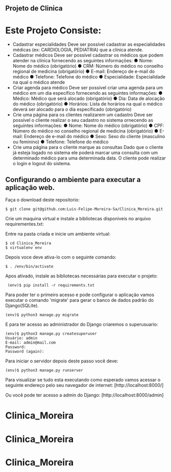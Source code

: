 ## Projeto de Clinica

# Este Projeto Consiste:
- Cadastrar especialidades
Deve ser possível cadastrar as especialidades médicas (ex: CARDIOLOGIA, PEDIATRIA) que a clínica atende.
- Cadastrar médicos
Deve ser possível cadastrar os médicos que podem atender na clínica fornecendo as seguintes informações:
● Nome: Nome do médico (obrigatório)
● CRM: Número do médico no conselho regional de medicina (obrigatório)
● E-mail: Endereço de e-mail do médico
● Telefone: Telefone do médico
● Especialidade: Especialidade na qual o médico atende
- Criar agenda para médico
Deve ser possível criar uma agenda para um médico em um dia  específico fornecendo
as seguintes informações:
● Médico: Médico que será alocado (obrigatório)
● Dia: Data de alocação do médico (obrigatório)
● Horários: Lista de horários na qual o médico deverá ser alocado para o dia
especificado (obrigatório)
- Crie uma página para os clientes realizarem um cadastro
Deve ser possível o cliente realizar o seu cadastro no sistema  ornecendo as seguintes informações:
● Nome: Nome do médico (obrigatório)
● CPF: Número do médico no conselho regional de medicina (obrigatório)
● E-mail: Endereço de e-mail do médico
● Sexo: Sexo do cliente (masculino ou feminino)
● Telefone: Telefone do médico
- Crie uma página para o cliente marque as consultas
Dado que o cliente já esteja logado no sistema ele poderá marcar uma consulta com um determinado médico para uma determinada data. O cliente pode realizar o login e logout do sistema.

## Configurando o ambiente para executar a aplicação web.
Faça o download deste repositorio:

```
$ git clone git@github.com:Luis-Felipe-Moreira-Sa/Clinica_Moreira.git
```

Crie um maquina virtual e instale a bibliotecas disponiveis no 
arquivo requirementes.txt:

Entre na pasta criada e inicie um ambiente virtual:
```
$ cd Clinica_Moreira
$ virtualenv env
```
Depois voce deve ativa-lo com o seguinte comando:

```
$ . /env/bin/activate
```
Apos ativado, instale as bibliotecas necessárias para executar o projeto:
```
 (env)$ pip install -r requirements.txt
```
Para poder ter o primeiro acesso e pode configurar o aplicação vamos executar o comando  'migrate' para gerar o banco de dados padrão do Django(SQLite).

```
(env)$ python3 manage.py migrate
```
E para ter acesso ao administrador do Django criaremos o superusuario:
```
(env)$ python3 manage.py createsuperuser
Usuário: admin
E-mail: admin@mail.com
Password: 
Password (again):
```
Para iniciar o servidor depois deste passo você deve:
```
(env)$ python3 manage.py runserver
```


Para visualizar se tudo esta executando como esperado vamos acessar o seguinte endereço pelo seu navegador de internet:
[http://localhost:8000/]

Ou você pode ter acesso a admin do Django:
[http://localhost:8000/admin]

# Clinica_Moreira
# Clinica_Moreira
# Clinica_Moreira
